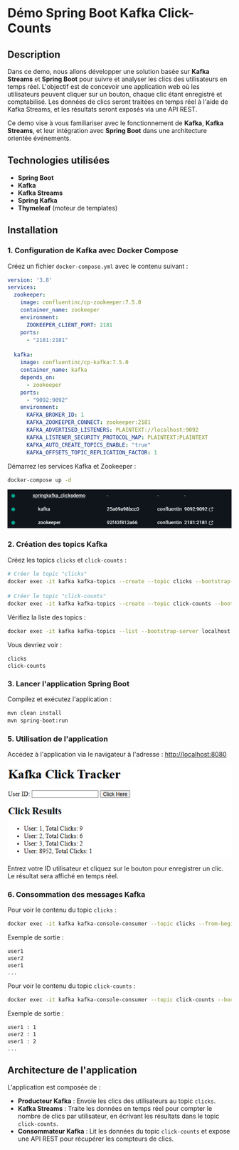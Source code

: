 # Démo Spring Boot Kafka Click-Counts

## Description

Dans ce demo, nous allons développer une solution basée sur **Kafka Streams** et **Spring Boot** pour suivre et analyser les clics des utilisateurs en temps réel. L'objectif est de concevoir une application web où les utilisateurs peuvent cliquer sur un bouton, chaque clic étant enregistré et comptabilisé. Les données de clics seront traitées en temps réel à l'aide de Kafka Streams, et les résultats seront exposés via une API REST.

Ce demo vise à vous familiariser avec le fonctionnement de **Kafka**, **Kafka Streams**, et leur intégration avec **Spring Boot** dans une architecture orientée événements.

## Technologies utilisées

- **Spring Boot**
- **Kafka**
- **Kafka Streams**
- **Spring Kafka**
- **Thymeleaf** (moteur de templates)

## Installation

### 1. Configuration de Kafka avec Docker Compose

Créez un fichier `docker-compose.yml` avec le contenu suivant :

```yaml
version: '3.8'
services:
  zookeeper:
    image: confluentinc/cp-zookeeper:7.5.0
    container_name: zookeeper
    environment:
      ZOOKEEPER_CLIENT_PORT: 2181
    ports:
      - "2181:2181"

  kafka:
    image: confluentinc/cp-kafka:7.5.0
    container_name: kafka
    depends_on:
      - zookeeper
    ports:
      - "9092:9092"
    environment:
      KAFKA_BROKER_ID: 1
      KAFKA_ZOOKEEPER_CONNECT: zookeeper:2181
      KAFKA_ADVERTISED_LISTENERS: PLAINTEXT://localhost:9092
      KAFKA_LISTENER_SECURITY_PROTOCOL_MAP: PLAINTEXT:PLAINTEXT
      KAFKA_AUTO_CREATE_TOPICS_ENABLE: "true"
      KAFKA_OFFSETS_TOPIC_REPLICATION_FACTOR: 1
```

Démarrez les services Kafka et Zookeeper :

```bash
docker-compose up -d
```

![Configuration Docker](img/docker.png)

### 2. Création des topics Kafka

Créez les topics `clicks` et `click-counts` :

```bash
# Créer le topic "clicks"
docker exec -it kafka kafka-topics --create --topic clicks --bootstrap-server localhost:9092 --partitions 3 --replication-factor 1

# Créer le topic "click-counts"
docker exec -it kafka kafka-topics --create --topic click-counts --bootstrap-server localhost:9092 --partitions 3 --replication-factor 1
```

Vérifiez la liste des topics :

```bash
docker exec -it kafka kafka-topics --list --bootstrap-server localhost:9092
```

Vous devriez voir :

```
clicks
click-counts
```

### 3. Lancer l'application Spring Boot

Compilez et exécutez l'application :

```bash
mvn clean install
mvn spring-boot:run
```

### 5. Utilisation de l'application

Accédez à l'application via le navigateur à l'adresse : [http://localhost:8080](http://localhost:8080)

![Interface Web](img/img.png)

Entrez votre ID utilisateur et cliquez sur le bouton pour enregistrer un clic. Le résultat sera affiché en temps réel.

### 6. Consommation des messages Kafka

Pour voir le contenu du topic `clicks` :

```bash
docker exec -it kafka kafka-console-consumer --topic clicks --from-beginning --bootstrap-server localhost:9092
```

Exemple de sortie :

```
user1
user2
user1
...
```

Pour voir le contenu du topic `click-counts` :

```bash
docker exec -it kafka kafka-console-consumer --topic click-counts --bootstrap-server localhost:9092 --from-beginning --property print.key=true --property print.value=true --property key.separator=" : "
```

Exemple de sortie :

```
user1 : 1
user2 : 1
user1 : 2
...
```

## Architecture de l'application

L'application est composée de :

- **Producteur Kafka** : Envoie les clics des utilisateurs au topic `clicks`.
- **Kafka Streams** : Traite les données en temps réel pour compter le nombre de clics par utilisateur, en écrivant les résultats dans le topic `click-counts`.
- **Consommateur Kafka** : Lit les données du topic `click-counts` et expose une API REST pour récupérer les compteurs de clics.